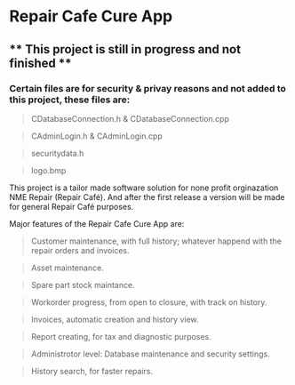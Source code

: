 # Repair Cafe Cure App
## ** This project is still in progress and not finished **
### Certain files are for security & privay reasons and not added to this project, these files are:
> CDatabaseConnection.h & CDatabaseConnection.cpp

> CAdminLogin.h & CAdminLogin.cpp

> securitydata.h

> logo.bmp

This project is a tailor made software solution for none profit orginazation NME Repair (Repair Café). And after the first release a version will be made for general Repair Café purposes.

Major features of the Repair Cafe Cure App are:
> Customer maintenance, with full history; whatever happend with the repair orders and invoices.

> Asset maintenance.

> Spare part stock maintance.

> Workorder progress, from open to closure, with track on history.

> Invoices, automatic creation and history view.

> Report creating, for tax and diagnostic purposes.

> Administrotor level: Database maintenance and security settings. 

> History search, for faster repairs.
